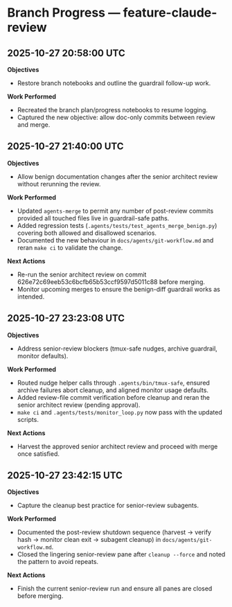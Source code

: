 # Branch Progress — feature-claude-review

## 2025-10-27 20:58:00 UTC
**Objectives**
- Restore branch notebooks and outline the guardrail follow-up work.

**Work Performed**
- Recreated the branch plan/progress notebooks to resume logging.
- Captured the new objective: allow doc-only commits between review and merge.

## 2025-10-27 21:40:00 UTC
**Objectives**
- Allow benign documentation changes after the senior architect review without rerunning the review.

**Work Performed**
- Updated `agents-merge` to permit any number of post-review commits provided all touched files live in guardrail-safe paths.
- Added regression tests (`.agents/tests/test_agents_merge_benign.py`) covering both allowed and disallowed scenarios.
- Documented the new behaviour in `docs/agents/git-workflow.md` and reran `make ci` to validate the change.

**Next Actions**
- Re-run the senior architect review on commit 626e72c69eeb53c6bcfb65b53ccf9597d5011c88 before merging.
- Monitor upcoming merges to ensure the benign-diff guardrail works as intended.

## 2025-10-27 23:23:08 UTC
**Objectives**
- Address senior-review blockers (tmux-safe nudges, archive guardrail, monitor defaults).

**Work Performed**
- Routed nudge helper calls through `.agents/bin/tmux-safe`, ensured archive failures abort cleanup, and aligned monitor usage defaults.
- Added review-file commit verification before cleanup and reran the senior architect review (pending approval).
- `make ci` and `.agents/tests/monitor_loop.py` now pass with the updated scripts.

**Next Actions**
- Harvest the approved senior architect review and proceed with merge once satisfied.

## 2025-10-27 23:42:15 UTC
**Objectives**
- Capture the cleanup best practice for senior-review subagents.

**Work Performed**
- Documented the post-review shutdown sequence (harvest → verify hash → monitor clean exit → subagent cleanup) in `docs/agents/git-workflow.md`.
- Closed the lingering senior-review pane after `cleanup --force` and noted the pattern to avoid repeats.

**Next Actions**
- Finish the current senior-review run and ensure all panes are closed before merging.
